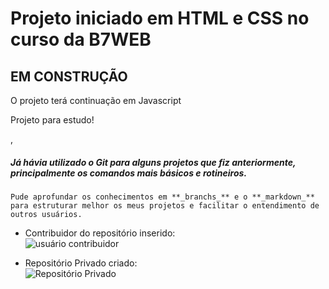 <h1>Projeto iniciado em HTML e CSS no curso da B7WEB</h1>
<h2>EM CONSTRUÇÃO</h2>
<p> O projeto terá continuação em Javascript</p>
<p>Projeto para estudo!</p>

,

##### Já hávia utilizado o Git para alguns projetos que fiz anteriormente, principalmente os comandos mais básicos e rotineiros.

    Pude aprofundar os conhecimentos em **_branchs_** e o **_markdown_** para estruturar melhor os meus projetos e facilitar o entendimento de outros usuários.

* Contribuidor do repositório inserido:
  <br> 
    ![usuário contribuidor](colaborador_Adicionado.PNG)

* Repositório Privado criado:
  <br> 
    ![Repositório Privado](repo_Private.PNG)
